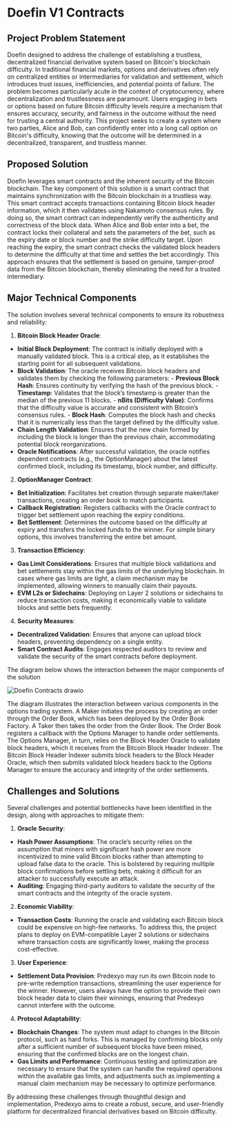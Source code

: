 # Doefin V1 Contracts

## Project Problem Statement

Doefin designed to address the challenge of establishing a trustless, decentralized financial derivative system based on
Bitcoin's blockchain difficulty. In traditional financial markets, options and derivatives often rely on centralized
entities or intermediaries for validation and settlement, which introduces trust issues, inefficiencies, and potential
points of failure. The problem becomes particularly acute in the context of cryptocurrency, where decentralization and
trustlessness are paramount. Users engaging in bets or options based on future Bitcoin difficulty levels require a
mechanism that ensures accuracy, security, and fairness in the outcome without the need for trusting a central
authority. This project seeks to create a system where two parties, Alice and Bob, can confidently enter into a long
call option on Bitcoin's difficulty, knowing that the outcome will be determined in a decentralized, transparent, and
trustless manner.

## Proposed Solution

Doefin leverages smart contracts and the inherent security of the Bitcoin blockchain. The key component of this solution
is a smart contract that maintains synchronization with the Bitcoin blockchain in a trustless way. This smart contract
accepts transactions containing Bitcoin block header information, which it then validates using Nakamoto consensus
rules. By doing so, the smart contract can independently verify the authenticity and correctness of the block data. When
Alice and Bob enter into a bet, the contract locks their collateral and sets the parameters of the bet, such as the
expiry date or block number and the strike difficulty target. Upon reaching the expiry, the smart contract checks the
validated block headers to determine the difficulty at that time and settles the bet accordingly. This approach ensures
that the settlement is based on genuine, tamper-proof data from the Bitcoin blockchain, thereby eliminating the need for
a trusted intermediary.

## Major Technical Components

The solution involves several technical components to ensure its robustness and reliability:

1. **Bitcoin Block Header Oracle**:

- **Initial Block Deployment**: The contract is initially deployed with a manually validated block. This is a critical
  step, as it establishes the starting point for all subsequent validations.
- **Block Validation**: The oracle receives Bitcoin block headers and validates them by checking the following
  parameters: - **Previous Block Hash**: Ensures continuity by verifying the hash of the previous block. -
  **Timestamp**: Validates that the block’s timestamp is greater than the median of the previous 11 blocks. - **nBits
  (Difficulty Value)**: Confirms that the difficulty value is accurate and consistent with Bitcoin’s consensus rules. -
  **Block Hash**: Computes the block hash and checks that it is numerically less than the target defined by the
  difficulty value.
- **Chain Length Validation**: Ensures that the new chain formed by including the block is longer than the previous
  chain, accommodating potential block reorganizations.
- **Oracle Notifications**: After successful validation, the oracle notifies dependent contracts (e.g., the
  OptionManager) about the latest confirmed block, including its timestamp, block number, and difficulty.

2. **OptionManager Contract**:

- **Bet Initialization**: Facilitates bet creation through separate maker/taker transactions, creating an order book to
  match participants.
- **Callback Registration**: Registers callbacks with the Oracle contract to trigger bet settlement upon reaching the
  expiry conditions.
- **Bet Settlement**: Determines the outcome based on the difficulty at expiry and transfers the locked funds to the
  winner. For simple binary options, this involves transferring the entire bet amount.

3. **Transaction Efficiency**:

- **Gas Limit Considerations**: Ensures that multiple block validations and bet settlements stay within the gas limits
  of the underlying blockchain. In cases where gas limits are tight, a claim mechanism may be implemented, allowing
  winners to manually claim their payouts.
- **EVM L2s or Sidechains**: Deploying on Layer 2 solutions or sidechains to reduce transaction costs, making it
  economically viable to validate blocks and settle bets frequently.

4. **Security Measures**:

- **Decentralized Validation**: Ensures that anyone can upload block headers, preventing dependency on a single entity.
- **Smart Contract Audits**: Engages respected auditors to review and validate the security of the smart contracts
  before deployment.

The diagram below shows the interaction between the major components of the solution

![Doefin Contracts drawio](https://github.com/Doefin/v1-core/assets/17001801/f3573c67-5fa4-423f-a5b2-6be32a16195c)

The diagram illustrates the interaction between various components in the options trading system. A Maker initiates the
process by creating an order through the Order Book, which has been deployed by the Order Book Factory. A Taker then
takes the order from the Order Book. The Order Book registers a callback with the Options Manager to handle order
settlements. The Options Manager, in turn, relies on the Block Header Oracle to validate block headers, which it
receives from the Bitcoin Block Header Indexer. The Bitcoin Block Header Indexer submits block headers to the Block
Header Oracle, which then submits validated block headers back to the Options Manager to ensure the accuracy and
integrity of the order settlements.

## Challenges and Solutions

Several challenges and potential bottlenecks have been identified in the design, along with approaches to mitigate them:

1. **Oracle Security**:

- **Hash Power Assumptions**: The oracle’s security relies on the assumption that miners with significant hash power are
  more incentivized to mine valid Bitcoin blocks rather than attempting to upload false data to the oracle. This is
  bolstered by requiring multiple block confirmations before settling bets, making it difficult for an attacker to
  successfully execute an attack.
- **Auditing**: Engaging third-party auditors to validate the security of the smart contracts and the integrity of the
  oracle system.

2. **Economic Viability**:

- **Transaction Costs**: Running the oracle and validating each Bitcoin block could be expensive on high-fee networks.
  To address this, the project plans to deploy on EVM-compatible Layer 2 solutions or sidechains where transaction costs
  are significantly lower, making the process cost-effective.

3. **User Experience**:

- **Settlement Data Provision**: Predexyo may run its own Bitcoin node to pre-write redemption transactions,
  streamlining the user experience for the winner. However, users always have the option to provide their own block
  header data to claim their winnings, ensuring that Predexyo cannot interfere with the outcome.

4. **Protocol Adaptability**:

- **Blockchain Changes**: The system must adapt to changes in the Bitcoin protocol, such as hard forks. This is managed
  by confirming blocks only after a sufficient number of subsequent blocks have been mined, ensuring that the confirmed
  blocks are on the longest chain.
- **Gas Limits and Performance**: Continuous testing and optimization are necessary to ensure that the system can handle
  the required operations within the available gas limits, and adjustments such as implementing a manual claim mechanism
  may be necessary to optimize performance.

By addressing these challenges through thoughtful design and implementation, Predexyo aims to create a robust, secure,
and user-friendly platform for decentralized financial derivatives based on Bitcoin difficulty.

